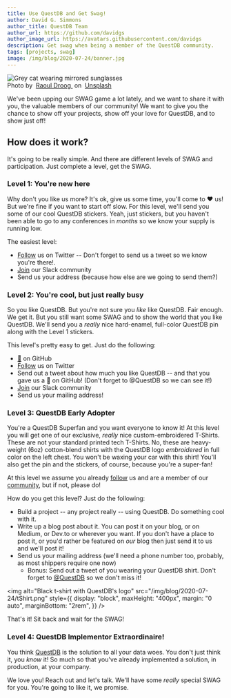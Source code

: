 ```yaml
---
title: Use QuestDB and Get Swag!
author: David G. Simmons
author_title: QuestDB Team
author_url: https://github.com/davidgs
author_image_url: https://avatars.githubusercontent.com/davidgs
description: Get swag when being a member of the QuestDB community.
tags: [projects, swag]
image: /img/blog/2020-07-24/banner.jpg
---
```


<div
  className="banner"
  style={{ fontSize: "14px", marginBottom: "1rem", textAlign: "center" }}
>
  <img
    alt="Grey cat wearing mirrored sunglasses"
    src="/img/blog/2020-07-24/banner.jpg"
  />
  <div>
    Photo by&nbsp;
    <a href="https://unsplash.com/@raouldroog?utm_source=unsplash&utm_medium=referral&utm_content=creditCopyText">
      Raoul Droog
    </a>&nbsp;on&nbsp;
    <a href="https://unsplash.com/s/photos/swag?utm_source=unsplash&utm_medium=referral&utm_content=creditCopyText">
      Unsplash
    </a>
  </div>
</div>

We've been upping our SWAG game a lot lately, and we want to share it with you,
the valuable members of our community! We want to give you the chance to show
off your projects, show off your love for QuestDB, and to show just off!

<!-- truncate -->

## How does it work?

It's going to be really simple. And there are different levels of SWAG and
participation. Just complete a level, get the SWAG.

### Level 1: You're new here

Why don't you like us more? It's ok, give us some time, you'll come to ❤️ us!
But we're fine if you want to start off slow. For this level, we'll send you
some of our cool QuestDB stickers. Yeah, just stickers, but you haven't been
able to go to any conferences in _months_ so we know your supply is running low.

The easiest level:

- [Follow](https://twitter.com/intent/follow?screen_name=QuestDB) us on Twitter
  -- Don't forget to send us a tweet so we know you're there!.
- [Join]({@slackUrl@}) our Slack community
- Send us your address (because how else are we going to send them?)

### Level 2: You're cool, but just really busy

So you like QuestDB. But you're not sure you _like_ like QuestDB. Fair enough.
We get it. But you still want some SWAG and to show the world that you like
QuestDB. We'll send you a _really_ nice hard-enamel, full-color QuestDB pin
along with the Level 1 stickers.

This level's pretty easy to get. Just do the following:

- [🌟](https://github.com/questdb/questdb) on GitHub
- [Follow](https://twitter.com/intent/follow?screen_name=QuestDB) us on Twitter
- Send out a tweet about how much you like QuestDB -- and that you gave us a 🌟
  on GitHub! (Don't forget to @QuestDB so we can see it!)
- [Join]({@slackUrl@}) our Slack community
- Send us your mailing address!

### Level 3: QuestDB Early Adopter

You're a QuestDB Superfan and you want everyone to know it! At this level you
will get one of our exclusive, _really_ nice custom-embroidered T-Shirts. These
are not your standard printed tech T-Shirts. No, these are heavy-weight (6oz)
cotton-blend shirts with the QuestDB logo _embroidered_ in full color on the
left chest. You won't be waxing your car with this shirt! You'll also get the
pin and the stickers, of course, because you're a super-fan!

At this level we assume you already
[follow](https://twitter.com/intent/follow?screen_name=QuestDB) us and are a
member of our [community]({@slackUrl@}), but if not, please do!

How do you get this level? Just do the following:

- Build a project -- any project really -- using QuestDB. Do something cool with
  it.
- Write up a blog post about it. You can post it on your blog, or on Medium, or
  Dev.to or wherever you want. If you don't have a place to post it, or you'd
  rather be featured on _our_ blog then just send it to us and we'll post it!
- Send us your mailing address (we'll need a phone number too, probably, as most
  shippers require one now)
  - Bonus: Send out a tweet of you wearing your QuestDB shirt. Don't forget to
    [@QuestDB](https://twitter.com/intent/follow?screen_name=QuestDB) so we
    don't miss it!

<img
  alt="Black t-shirt with QuestDB's logo"
  src="/img/blog/2020-07-24/tShirt.png"
  style={{
    display: "block",
    maxHeight: "400px",
    margin: "0 auto",
    marginBottom: "2rem",
  }}
/>

That's it! Sit back and wait for the SWAG!

### Level 4: QuestDB Implementor Extraordinaire!

You think [QuestDB](https://questdb.io) is the solution to all your data woes.
You don't just think it, you _know_ it! So much so that you've already
implemented a solution, in production, at your company.

We love you! Reach out and let's talk. We'll have some _really_ special SWAG for
you. You're going to like it, we promise.
